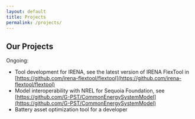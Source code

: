 ```yaml
---
layout: default
title: Projects
permalink: /projects/
---
```


## Our Projects

Ongoing:

- Tool development for IRENA, see the latest version of IRENA FlexTool in [https://github.com/irena-flextool/flextool](https://github.com/irena-flextool/flextool)
- Model interoperability with NREL for Sequoia Foundation, see [https://github.com/G-PST/CommonEnergySystemModel](https://github.com/G-PST/CommonEnergySystemModel)
- Battery asset optimization tool for a developer
